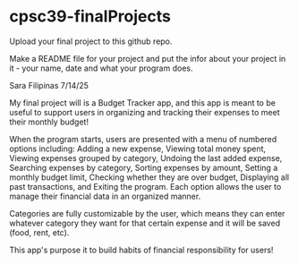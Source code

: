 # cpsc39-finalProjects

Upload your final project to this github repo.

Make a README file for your project and put the infor about your project in it - your name, date and what your program does.

Sara Filipinas
7/14/25

My final project will is a Budget Tracker app, and this app is meant to be useful to support users in organizing and tracking their expenses to meet their monthly budget!

When the program starts, users are presented with a menu of numbered options including: Adding a new expense, Viewing total money spent, Viewing expenses grouped by category, Undoing the last added expense, Searching expenses by category, Sorting expenses by amount, Setting a monthly budget limit, Checking whether they are over budget, Displaying all past transactions, and Exiting the program. Each option allows the user to manage their financial data in an organized manner.

Categories are fully customizable by the user, which means they can enter whatever
category they want for that certain expense and it will be saved (food, rent, etc).

This app's purpose it to build habits of financial responsibility for users!